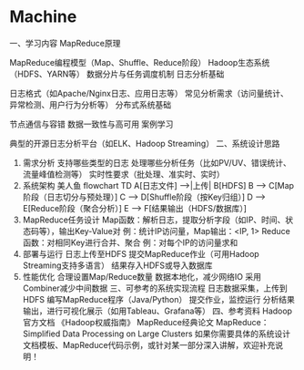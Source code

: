 # Machine

一、学习内容
MapReduce原理

MapReduce编程模型（Map、Shuffle、Reduce阶段）
Hadoop生态系统（HDFS、YARN等）
数据分片与任务调度机制
日志分析基础

日志格式（如Apache/Nginx日志、应用日志等）
常见分析需求（访问量统计、异常检测、用户行为分析等）
分布式系统基础

节点通信与容错
数据一致性与高可用
案例学习

典型的开源日志分析平台（如ELK、Hadoop Streaming）
二、系统设计思路
1. 需求分析
支持哪些类型的日志
处理哪些分析任务（比如PV/UV、错误统计、流量峰值检测等）
实时性要求（批处理、准实时、实时）
2. 系统架构
美人鱼
flowchart TD
    A[日志文件] -->|上传| B[HDFS]
    B --> C[Map阶段（日志切分与预处理）]
    C --> D[Shuffle阶段（按Key归组）]
    D --> E[Reduce阶段（聚合分析）]
    E --> F[结果输出（HDFS/数据库）]
3. MapReduce任务设计
Map函数：解析日志，提取分析字段（如IP、时间、状态码等），输出Key-Value对
例：统计IP访问量，Map输出：<IP, 1>
Reduce函数：对相同Key进行合并、聚合
例：对每个IP的访问量求和
4. 部署与运行
日志上传至HDFS
提交MapReduce作业（可用Hadoop Streaming支持多语言）
结果存入HDFS或导入数据库
5. 性能优化
合理设置Map/Reduce数量
数据本地化，减少网络IO
采用Combiner减少中间数据
三、可参考的系统实现流程
日志数据采集，上传到HDFS
编写MapReduce程序（Java/Python）
提交作业，监控运行
分析结果输出，进行可视化展示（如用Tableau、Grafana等）
四、参考资料
Hadoop官方文档
《Hadoop权威指南》
MapReduce经典论文 MapReduce： Simplified Data Processing on Large Clusters
如果你需要具体的系统设计文档模板、MapReduce代码示例，或针对某一部分深入讲解，欢迎补充说明！
